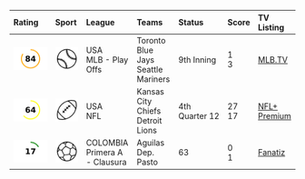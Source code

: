 | Rating                                                                                                                                 | Sport                                                                                                                     | League                           | Teams                                 | Status         | Score    | TV Listing                                                   |
|:---------------------------------------------------------------------------------------------------------------------------------------|:--------------------------------------------------------------------------------------------------------------------------|:---------------------------------|:--------------------------------------|:---------------|:---------|:-------------------------------------------------------------|
| <img src="https://raw.githubusercontent.com/BlakeDuncan25/Donut-SVG-Ratings/bac4e4a278175106499642192132b1786a9aec38/84.svg" alt="84"> | <img src="https://raw.githubusercontent.com/BlakeDuncan25/Donut-SVG-Ratings/master/baseball.png" alt="Baseball">          | USA<br>MLB - Play Offs           | Toronto Blue Jays<br>Seattle Mariners | 9th Inning     | 1<br>3   | <a href="https://www.mlb.com/live-stream-games">MLB.TV</a>   |
| <img src="https://raw.githubusercontent.com/BlakeDuncan25/Donut-SVG-Ratings/bac4e4a278175106499642192132b1786a9aec38/64.svg" alt="64"> | <img src="https://raw.githubusercontent.com/BlakeDuncan25/Donut-SVG-Ratings/master/football.png" alt="American Football"> | USA<br>NFL                       | Kansas City Chiefs<br>Detroit Lions   | 4th Quarter 12 | 27<br>17 | <a href="https://www.nfl.com/plus/replays/">NFL+ Premium</a> |
| <img src="https://raw.githubusercontent.com/BlakeDuncan25/Donut-SVG-Ratings/bac4e4a278175106499642192132b1786a9aec38/17.svg" alt="17"> | <img src="https://raw.githubusercontent.com/BlakeDuncan25/Donut-SVG-Ratings/master/soccer.png" alt="Soccer">              | COLOMBIA<br>Primera A - Clausura | Aguilas<br>Dep. Pasto                 | 63             | 0<br>1   | <a href="https://watch.fanatiz.com/channels">Fanatiz</a>     |